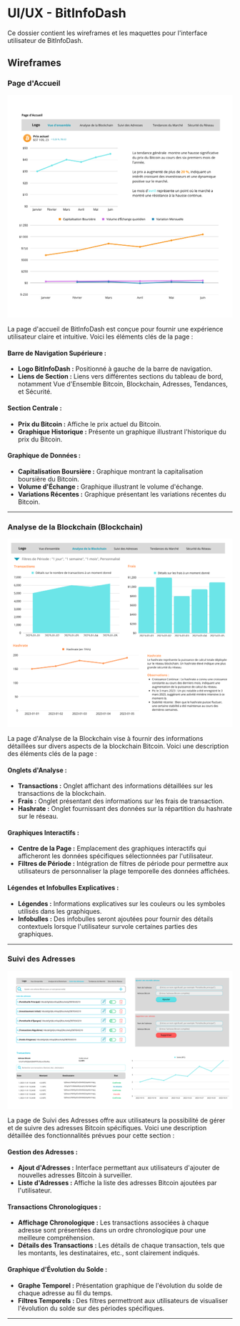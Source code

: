 # UI/UX - BitInfoDash

Ce dossier contient les wireframes et les maquettes pour l'interface utilisateur de BitInfoDash.

## Wireframes

### Page d'Accueil

![Wireframe Accueil](Wireframe-Accueil.png)

La page d'accueil de BitInfoDash est conçue pour fournir une expérience utilisateur claire et intuitive. Voici les éléments clés de la page :

#### Barre de Navigation Supérieure :

- **Logo BitInfoDash :** Positionné à gauche de la barre de navigation.
- **Liens de Section :** Liens vers différentes sections du tableau de bord, notamment Vue d'Ensemble Bitcoin, Blockchain, Adresses, Tendances, et Sécurité.

#### Section Centrale :

- **Prix du Bitcoin :** Affiche le prix actuel du Bitcoin.
- **Graphique Historique :** Présente un graphique illustrant l'historique du prix du Bitcoin.

#### Graphique de Données :

- **Capitalisation Boursière :** Graphique montrant la capitalisation boursière du Bitcoin.
- **Volume d'Échange :** Graphique illustrant le volume d'échange.
- **Variations Récentes :** Graphique présentant les variations récentes du Bitcoin.
---
### Analyse de la Blockchain (Blockchain)

![Wireframe Analyse Blockchain](Analyse%20de%20la%20Blockchain.png)

La page d'Analyse de la Blockchain vise à fournir des informations détaillées sur divers aspects de la blockchain Bitcoin. Voici une description des éléments clés de la page :

#### Onglets d'Analyse :

- **Transactions :** Onglet affichant des informations détaillées sur les transactions de la blockchain.
- **Frais :** Onglet présentant des informations sur les frais de transaction.
- **Hashrate :** Onglet fournissant des données sur la répartition du hashrate sur le réseau.

#### Graphiques Interactifs :

- **Centre de la Page :** Emplacement des graphiques interactifs qui afficheront les données spécifiques sélectionnées par l'utilisateur.
- **Filtres de Période :** Intégration de filtres de période pour permettre aux utilisateurs de personnaliser la plage temporelle des données affichées.

#### Légendes et Infobulles Explicatives :

- **Légendes :** Informations explicatives sur les couleurs ou les symboles utilisés dans les graphiques.
- **Infobulles :** Des infobulles seront ajoutées pour fournir des détails contextuels lorsque l'utilisateur survole certaines parties des graphiques.

---

### Suivi des Adresses

![Wireframe Suivi des Adresses](Wireframe%20Suivi%20des%20Adresses.png)

La page de Suivi des Adresses offre aux utilisateurs la possibilité de gérer et de suivre des adresses Bitcoin spécifiques. Voici une description détaillée des fonctionnalités prévues pour cette section :

#### Gestion des Adresses :

- **Ajout d'Adresses :** Interface permettant aux utilisateurs d'ajouter de nouvelles adresses Bitcoin à surveiller.
- **Liste d'Adresses :** Affiche la liste des adresses Bitcoin ajoutées par l'utilisateur.

#### Transactions Chronologiques :

- **Affichage Chronologique :** Les transactions associées à chaque adresse sont présentées dans un ordre chronologique pour une meilleure compréhension.
- **Détails des Transactions :** Les détails de chaque transaction, tels que les montants, les destinataires, etc., sont clairement indiqués.

#### Graphique d'Évolution du Solde :

- **Graphe Temporel :** Présentation graphique de l'évolution du solde de chaque adresse au fil du temps.
- **Filtres Temporels :** Des filtres permettront aux utilisateurs de visualiser l'évolution du solde sur des périodes spécifiques.

---